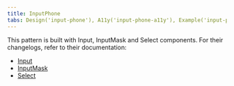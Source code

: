 ```yaml
---
title: InputPhone
tabs: Design('input-phone'), A11y('input-phone-a11y'), Example('input-phone-code'), Changelog('input-phone-changelog')
---
```


This pattern is built with Input, InputMask and Select components. For their changelogs, refer to their documentation:

- [Input](/components/input/input-changelog)
- [InputMask](/components/input-mask/input-mask-changelog)
- [Select](/components/select/select-changelog)
